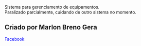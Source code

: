 Sistema para gerenciamento de equipamentos.<br>
Paralizado parcialmente, cuidando de outro sistema no momento.<br>
<h2>Criado por Marlon Breno Gera</h2>
<a href="http://www.facebook.com.br/MarlonBrenoGera" target="_blank" style="text-decoration: none; color:blue">Facebook</a>
